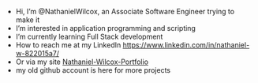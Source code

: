 - Hi, I’m @NathanielWilcox, an Associate Software Engineer trying to make it
-  I’m interested in application programming and scripting
-  I’m currently learning Full Stack development
-  How to reach me at my LinkedIn https://www.linkedin.com/in/nathaniel-w-822015a7/
- Or via my site
<a href =https://nate-wilcox.github.io/>Nathaniel-Wilcox-Portfolio<a/>
- my old github account is here for more projects <a href =https://github.com/Nate-Wilcox />

<!---
NathanielWilcox/NathanielWilcox is a ✨ special ✨ repository because its `README.md` (this file) appears on your GitHub profile.
You can click the Preview link to take a look at your changes.
--->
